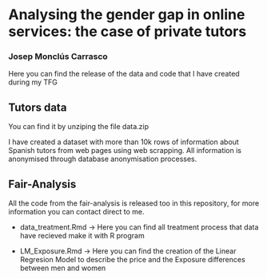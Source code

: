 # Analysing the gender gap in online services: the case of private tutors

### Josep Monclús Carrasco

Here you can find the release of the data and code that I have created during my TFG

## Tutors data

You can find it by unziping the file data.zip

I have created a dataset with more than 10k rows of information about Spanish tutors from web pages using web scrapping. All information is anonymised through database anonymisation processes. 

## Fair-Analysis

All the code from the fair-analysis is released too in this repository, for more information you can contact direct to me.

- data_treatment.Rmd -> Here you can find all treatment process that data have recieved make it with R program

- LM_Exposure.Rmd -> Here you can find the creation of the Linear Regresion Model to describe the price and the Exposure differences between men and women
